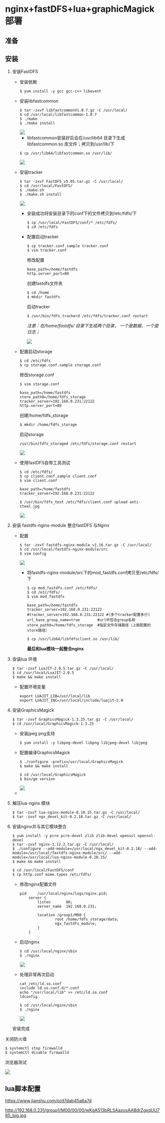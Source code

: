 # nginx+fastDFS+lua+graphicMagick部署

## 准备



## 安装

1. 安装FastDFS

   * 安装依赖

     ```shell
     $ yum install -y gcc gcc-c++ libevent
     ```

   * 安装libfastcommon

     ```shell
     $ tar -zxvf libfastcommonV1.0.7.gz -C /usr/local/
     $ cd /usr/local/libfastcommon-1.0.7
     $ ./make
     $ ./make install
     ```

     <img src="./fastdfs/1.png" />

     * libfastcommon安装好后会在/usr/lib64 目录下生成  libfastcommon.so 库文件；拷贝到/usr/lib/下

     ```shell
     $ cp /usr/lib64/libfastcommon.so /usr/lib/
     ```

     <img src="./fastdfs/2.png" />

   * 安装tracker

     ```shell
     $ tar -zxvf FastDFS_v5.05.tar.gz -C /usr/local/
     $ cd /usr/local/FastDFS/
     $ ./make.sh
     $ ./make.sh install
     ```

     <img src="./fastdfs/3.png" />

     * 安装成功将安装目录下的conf下的文件拷贝到/etc/fdfs/下

       ```shell
       $ cp /usr/local/FastDFS/conf/* /etc/fdfs/
       $ cd /etc/fdfs
       ```

     * 配置启动tracker

       ```shell
       $ cp tracker.conf.sample tracker.conf
       $ vim tracker.conf
       ```

       修改配置

       ```shell
       base_path=/home/fastdfs
       http.server_port=80
       ```

       创建fastdfs文件夹

       ```shell
       $ cd /home
       $ mkdir fastdfs
       ```

       启动tracker

       ```shell
       $ /usr/bin/fdfs_trackerd /etc/fdfs/tracker.conf restart
       ```

       *注意：在/home/fastdfs/ 目录下生成两个目录， 一个是数据，一个是日志；*

       <img src="./fastdfs/4.png" />

   * 配置启动storage

     ```shell
     $ cd /etc/fdfs
     $ cp storage.conf.sample storage.conf
     ```

     修改storage.conf

     ```shell
     $ vim storage.conf
     ```

     ```shell
     base_path=/home/fastdfs
     store_path0=/home/fdfs_storage
     tracker_server=192.168.0.231:22122
     http.server_port=88
     ```

     创建/home/fdfs_storage

     ```shell
     $ mkdir /home/fdfs_storage
     ```

     启动storage

     ```shell
     /usr/bin/fdfs_storaged /etc/fdfs/storage.conf restart
     ```

     

     <img src="./fastdfs/5.png" />

   * 使用fastDFS自带工具测试

     ```shell
     $ cd /etc/fdfs/
     $ cp client.conf.sample client.conf
     $ vim client.conf
     ```

     ```shell
     base_path=/home/fastdfs
     tracker_server=192.168.0.231:22122
     ```

     ```shell
     $ /usr/bin/fdfs_test /etc/fdfs/client.conf upload anti-steal.jpg
     ```

     <img src="./fastdfs/6.png" />

2. 安装 fastdfs-nginx-module 整合fastDFS 与Nginx

   * 配置

     ```shell
     $ tar -zxvf fastdfs-nginx-module_v1.16.tar.gz -C /usr/local/
     $ cd /usr/local/fastdfs-nginx-module/src
     $ vim config
     ```

     <img src="./fastdfs/7.png" />

     * 将fastdfs-nginx-module/src下的mod_fastdfs.conf拷贝至/etc/fdfs/下

       ```shell
       $ cp mod_fastdfs.conf /etc/fdfs/
       $ cd /etc/fdfs/
       $ vim mod_fastdfs
       ```

       ```shell
       base_path=/home/fastdfs
       tracker_server=192.168.0.231:22122 
       #tracker_server=192.168.0.231:22122 #(多个tracker配置多行)
       url_have_group_name=true        #url中包含group名称
       store_path0=/home/fdfs_storage  #指定文件存储路径（上面配置的store路径）
       ```

       ```shell
       $ cp /usr/lib64/libfdfsclient.so /usr/lib/
       ```

       **最后和lua模块一起整合nginx**
   
       

3. 安装lua 环境

   ```shell
   $ tar -zxvf LuaJIT-2.0.5.tar.gz -C /usr/local/
   $ cd /usr/local/LuaJIT-2.0.5
   $ make && make install
   ```

   * 配置环境变量

     ```shell
     export LUAJIT_LIB=/usr/local/lib 
     export LUAJIT_INC=/usr/local/include/luajit-2.0
     ```

   

4. 安装GraphicsMagick

   ```shell
   $ tar -zxvf GraphicsMagick-1.3.25.tar.gz -C /usr/local/
   $ cd /usr/local/GraphicsMagick-1.3.25
   ```

   * 安装jpeg png支持

     ```shell
     $ yum install -y libpng-devel libpng libjpeg-devel libjpeg
     ```

     

   * 配置编译GraphicsMagick

     ```shell
     $ ./configure -prefix=/usr/local/GraphicsMagick
     $ make && make install
     ```

     ```shell
     $ cd /usr/local/GraphicsMagick
     $ bin/gm version
     ```

     <img src="./fastdfs/8.png" />

   * 

5. 解压lua-nginx 模块

   ```shell
   $ tar -zxvf lua-nginx-module-0.10.15.tar.gz -C /usr/local/
   $ tar -zxvf ngx_devel_kit-0.2.18.tar.gz -C /usr/local/
   ```

   

6. 安装nginx并与其它模块整合

   ```shell
   $ yum install -y pcre pcre-devel zlib zlib-devel openssl openssl-devel
   $ tar -zxvf nginx-1.12.2.tar.gz -C /usr/local/
   $ ./configure --add-module=/usr/local/ngx_devel_kit-0.2.18/ --add-module=/usr/local/fastdfs-nginx-module/src/ --add-module=/usr/local/lua-nginx-module-0.10.15/
   $ make && make install
   ```

   ```shell
   $ cd /usr/local/FastDFS/conf
   $ cp http.conf mime.types /etc/fdfs/
   ```

   * 修改nginx配置文件

     ```shell
     pid     /usr/local/nginx/logs/nginx.pid;
         server {
             listen       80;
             server_name  192.168.0.231;
             
             location /group1/M00 {
                     root /home/fdfs_storage/data;
                     ngx_fastdfs_module;
             }
         }
     ```

   * 启动nginx

     ```shell
     $ cd /usr/local/nginx/sbin
     $ ./nginx
     ```

     <img src="./fastdfs/9.png" />

   * 处理异常再次启动

     ```shell
     cat /etc/ld.so.conf
     include ld.so.conf.d/*.conf
     echo "/usr/local/lib" >> /etc/ld.so.conf
     ldconfig
     ```

     ```shell
     $ cd /usr/local/nginx/sbin
     $ ./nginx
     ```

     <img src="./fastdfs/10.png" />

   安装完成

关闭防火墙

```shell
$ systemctl stop firewalld
$ systemctl disable firewalld
```

浏览器测试

<img src="./fastdfs/11.png" />





## lua脚本配置

<https://www.jianshu.com/p/d7dab45a6a7d>

<http://192.168.0.231/group1/M00/00/00/wKgA513bRLSAazosAABdrZgsqUU785_big.jpg>